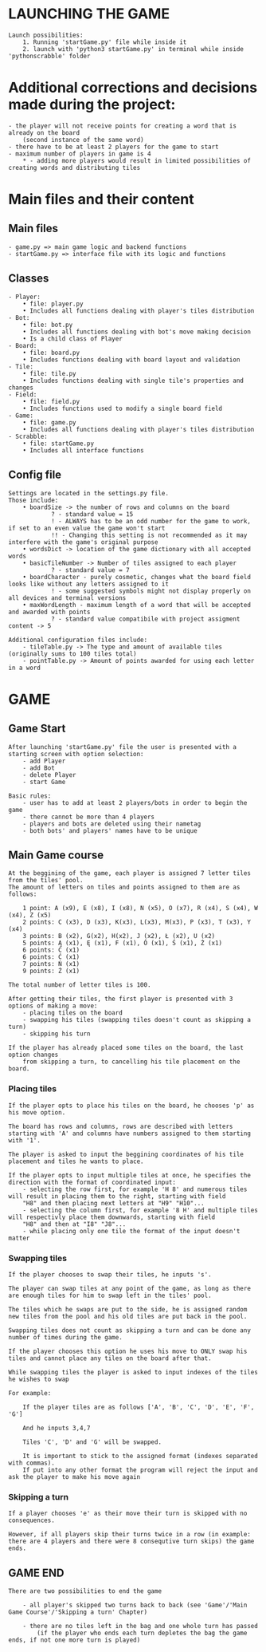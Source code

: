 # LAUNCHING THE GAME

    Launch possibilities:
        1. Running 'startGame.py' file while inside it
        2. launch with 'python3 startGame.py' in terminal while inside 'pythonscrabble' folder

# Additional corrections and decisions made during the project:

    - the player will not receive points for creating a word that is already on the board
        (second instance of the same word)
    - there have to be at least 2 players for the game to start
    - maximum number of players in game is 4
        * - adding more players would result in limited possibilities of creating words and distributing tiles

# Main files and their content

## Main files
    - game.py => main game logic and backend functions
    - startGame.py => interface file with its logic and functions

## Classes
    - Player:
        • file: player.py
        • Includes all functions dealing with player's tiles distribution
    - Bot:
        • file: bot.py
        • Includes all functions dealing with bot's move making decision
        • Is a child class of Player
    - Board:
        • file: board.py
        • Includes functions dealing with board layout and validation
    - Tile:
        • file: tile.py
        • Includes functions dealing with single tile's properties and changes
    - Field:
        • file: field.py
        • Includes functions used to modify a single board field
    - Game:
        • file: game.py
        • Includes all functions dealing with player's tiles distribution
    - Scrabble:
        • file: startGame.py
        • Includes all interface functions

## Config file

    Settings are located in the settings.py file.
    Those include:
        • boardSize -> the number of rows and columns on the board
                ? - standard value = 15
                ! - ALWAYS has to be an odd number for the game to work, if set to an even value the game won't start
                !! - Changing this setting is not recommended as it may interfere with the game's original purpose
        • wordsDict -> location of the game dictionary with all accepted words
        • basicTileNumber -> Number of tiles assigned to each player
                ? - standard value = 7
        • boardCharacter - purely cosmetic, changes what the board field looks like without any letters assigned to it
                ! - some suggested symbols might not display properly on all devices and terminal versions
        • maxWordLength - maximum length of a word that will be accepted and awarded with points
                ? - standard value compatibile with project assigment content -> 5

    Additional configuration files include:
        - tileTable.py -> The type and amount of available tiles (originally sums to 100 tiles total)
        - pointTable.py -> Amount of points awarded for using each letter in a word

# GAME

## Game Start

    After launching 'startGame.py' file the user is presented with a starting screen with option selection:
        - add Player
        - add Bot
        - delete Player
        - start Game

    Basic rules:
        - user has to add at least 2 players/bots in order to begin the game
        - there cannot be more than 4 players
        - players and bots are deleted using their nametag
        - both bots' and players' names have to be unique


## Main Game course

    At the beggining of the game, each player is assigned 7 letter tiles from the tiles' pool.
    The amount of letters on tiles and points assigned to them are as follows:

        1 point: A (x9), E (x8), I (x8), N (x5), O (x7), R (x4), S (x4), W (x4), Z (x5)
        2 points: C (x3), D (x3), K(x3), L(x3), M(x3), P (x3), T (x3), Y (x4)
        3 points: B (x2), G(x2), H(x2), J (x2), Ł (x2), U (x2)
        5 points: Ą (x1), Ę (x1), F (x1), Ó (x1), Ś (x1), Ż (x1)
        6 points: Ć (x1)
        6 points: Ć (x1)
        7 points: Ń (x1)
        9 points: Ź (x1)

    The total number of letter tiles is 100.

    After getting their tiles, the first player is presented with 3 options of making a move:
        - placing tiles on the board
        - swapping his tiles (swapping tiles doesn't count as skipping a turn)
        - skipping his turn

    If the player has already placed some tiles on the board, the last option changes
        from skipping a turn, to cancelling his tile placement on the board.


### Placing tiles

    If the player opts to place his tiles on the board, he chooses 'p' as his move option.

    The board has rows and columns, rows are described with letters starting with 'A' and columns have numbers assigned to them starting with '1'.

    The player is asked to input the beggining coordinates of his tile placement and tiles he wants to place.

    If the player opts to input multiple tiles at once, he specifies the direction with the format of coordinated input:
        - selecting the row first, for example 'H 8' and numerous tiles will result in placing them to the right, starting with field
        "H8" and then placing next letters at "H9" "H10"...
        - selecting the column first, for example '8 H' and multiple tiles will respectivly place them downwards, starting with field
        "H8" and then at "I8" "J8"...
        - while placing only one tile the format of the input doesn't matter


### Swapping tiles

    If the player chooses to swap their tiles, he inputs 's'.

    The player can swap tiles at any point of the game, as long as there are enough tiles for him to swap left in the tiles' pool.

    The tiles which he swaps are put to the side, he is assigned random new tiles from the pool and his old tiles are put back in the pool.

    Swapping tiles does not count as skipping a turn and can be done any number of times during the game.

    If the player chooses this option he uses his move to ONLY swap his tiles and cannot place any tiles on the board after that.

    While swapping tiles the player is asked to input indexes of the tiles he wishes to swap

    For example:

        If the player tiles are as follows ['A', 'B', 'C', 'D', 'E', 'F', 'G']

        And he inputs 3,4,7

        Tiles 'C', 'D' and 'G' will be swapped.

        It is important to stick to the assigned format (indexes separated with commas).
        If put into any other format the program will reject the input and ask the player to make his move again


### Skipping a turn

    If a player chooses 'e' as their move their turn is skipped with no consequences.

    However, if all players skip their turns twice in a row (in example: there are 4 players and there were 8 consequtive turn skips) the game ends.

## GAME END

    There are two possibilities to end the game

        - all player's skipped two turns back to back (see 'Game'/'Main Game Course'/'Skipping a turn' Chapter)

        - there are no tiles left in the bag and one whole turn has passed
            (if the player who ends each turn depletes the bag the game ends, if not one more turn is played)

